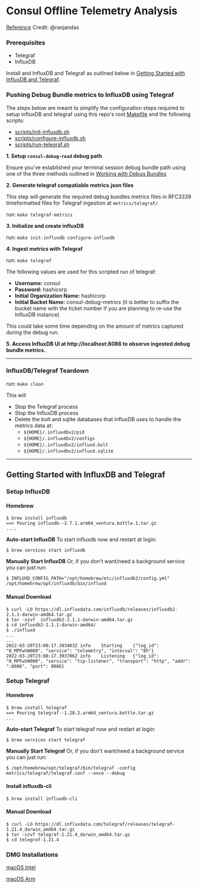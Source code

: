 # Consul Offline Telemetry Analysis

[Reference](https://hashicorp.atlassian.net/wiki/spaces/CSE/pages/2317811727/Consul+Offline+Telemetry+Analysis)
Credit: @ranjandas

### Prerequisites

* Telegraf
* InfluxDB

Install and InfluxDB and Telegraf as outlined below in [Getting Started with InfluxDB and Telegraf](#Getting-Started-with-InfluxDB-and-Telegraf).

### Pushing Debug Bundle metrics to InfluxDB using Telegraf

The steps below are meant to simplify the configuration steps required to setup influxDB and telegraf using this repo's root
[Makefile](https://github.com/natemollica-nm/consul-debug-read/blob/main/Makefile) and the following scripts:

* [scripts/init-influxdb.sh](https://github.com/natemollica-nm/consul-debug-read/blob/main/scripts/init-influxdb.sh)
* [scripts/configure-influxdb.sh](https://github.com/natemollica-nm/consul-debug-read/blob/main/scripts/configure-influxdb.sh)
* [scripts/run-telegraf.sh](https://github.com/natemollica-nm/consul-debug-read/blob/main/scripts/run-telegraf.sh)

**1. Setup `consul-debug-read` debug path**

Ensure you've established your terminal session debug bundle path using one of the three methods outlined in
[Working with Debug Bundles](https://github.com/natemollica-nm/consul-debug-read/tree/main#Working-with-Debug-Bundles)

**2. Generate telegraf compatiable metrics.json files**

This step will generate the required debug bundles metrics files in RFC3339 timeformatted files for Telegraf ingestion
at `metrics/telegraf/`

run: `make telegraf-metrics`

**3. Initialize and create influxDB** 

run: `make init-influxdb configure-influxdb`

**4. Ingest metrics with Telegraf**

run: `make telegraf`

The following values are used for this scripted run of telegraf:
* **Username:** consul
* **Password:** hashicorp
* **Initial Organization Name:** hashicorp
* **Initial Bucket Name:** consul-debug-metrics (it is better to suffix the bucket name with the ticket number if you are planning to re-use the InfluxDB instance)

This could take some time depending on the amount of metrics captured during the debug run.

**5. Access InfluxDB UI at http://localhost:8086 to observe ingested debug bundle metrics.**

---
### InfluxDB/Telegraf Teardown

run: `make clean`

This will 
* Stop the Telegraf process
* Stop the InfluxDB process
* Delete the bolt and sqlite databases that influxDB uses to handle the metrics data at:
  * `${HOME}/.influxdbv2/pid` 
  * `${HOME}/.influxdbv2/configs` 
  * `${HOME}/.influxdbv2/influxd.bolt` 
  * `${HOME}/.influxdbv2/influxd.sqlite`

---

## Getting Started with InfluxDB and Telegraf

### Setup InfluxDB

#### Homebrew

```shell
$ brew install influxdb
==> Pouring influxdb--2.7.1.arm64_ventura.bottle.1.tar.gz
....
```

**Auto-start InfluxDB**
To start influxdb now and restart at login:

```shell
$ brew services start influxdb
```

**Manually Start InfluxDB**
Or, if you don't want/need a background service you can just run:

```shell
$ INFLUXD_CONFIG_PATH="/opt/homebrew/etc/influxdb2/config.yml" /opt/homebrew/opt/influxdb/bin/influxd
```

#### Manual Download
```shell
$ curl -LO https://dl.influxdata.com/influxdb/releases/influxdb2-2.1.1-darwin-amd64.tar.gz
$ tar -xzvf  influxdb2-2.1.1-darwin-amd64.tar.gz
$ cd influxdb2-2.1.1-darwin-amd64/
$ ./influxd
...
...
2022-03-20T23:08:17.393403Z	info	Starting	{"log_id": "0_MPFwVW000", "service": "telemetry", "interval": "8h"}
2022-03-20T23:08:17.393706Z	info	Listening	{"log_id": "0_MPFwVW000", "service": "tcp-listener", "transport": "http", "addr": ":8086", "port": 8086}
```

### Setup Telegraf

#### Homebrew

```shell
$ brew install telegraf
==> Pouring telegraf--1.28.2.arm64_ventura.bottle.tar.gz
...
```

**Auto-start Telegraf**
To start telegraf now and restart at login:

```shell
$ brew services start telegraf
```

**Manually Start Telegraf**
Or, if you don't want/need a background service you can just run:

```shell
$ /opt/homebrew/opt/telegraf/bin/telegraf -config metrics/telegraf/telegraf.conf --once --debug
```

#### Install influxdb-cli

```shell
$ brew install influxdb-cli
```

#### Manual Download
```shell
$ curl -LO https://dl.influxdata.com/telegraf/releases/telegraf-1.21.4_darwin_amd64.tar.gz
$ tar -xzvf telegraf-1.21.4_darwin_amd64.tar.gz
$ cd telegraf-1.21.4
```

### DMG Installations

[macOS Intel](https://dl.influxdata.com/telegraf/releases/telegraf-1.28.2_darwin_amd64.dmg?_gl=1*l8nesi*_ga*MTk1MDA5OTg0OC4xNjk2NTMwNDMy*_ga_CNWQ54SDD8*MTY5NzgzMjI2MC42LjEuMTY5NzgzMjU0NC40OC4wLjA.)

[macOS Arm](https://dl.influxdata.com/telegraf/releases/telegraf-1.28.2_darwin_arm64.dmg?_gl=1*l8nesi*_ga*MTk1MDA5OTg0OC4xNjk2NTMwNDMy*_ga_CNWQ54SDD8*MTY5NzgzMjI2MC42LjEuMTY5NzgzMjU0NC40OC4wLjA.)
